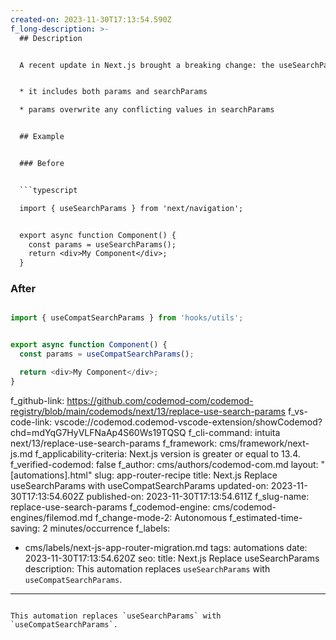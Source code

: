 ```yaml
---
created-on: 2023-11-30T17:13:54.590Z
f_long-description: >-
  ## Description


  A recent update in Next.js brought a breaking change: the useSearchParams hook no longer includes params. To ease the migration, the new useCompatSearchParams hook can be used. This hook mimics the behavior of the old useSearchParams in two ways:


  * it includes both params and searchParams

  * params overwrite any conflicting values in searchParams


  ## Example


  ### Before


  ```typescript

  import { useSearchParams } from 'next/navigation';


  export async function Component() {
  	const params = useSearchParams();
  	return <div>My Component</div>;
  }

  ```


  ### After


  ```typescript

  import { useCompatSearchParams } from 'hooks/utils';


  export async function Component() {
  	const params = useCompatSearchParams();

  	return <div>My Component</div>;
  }

  ```
f_github-link: https://github.com/codemod-com/codemod-registry/blob/main/codemods/next/13/replace-use-search-params
f_vs-code-link: vscode://codemod.codemod-vscode-extension/showCodemod?chd=mdYqG7HyVLFNaAp4S60Ws19TQSQ
f_cli-command: intuita next/13/replace-use-search-params
f_framework: cms/framework/next-js.md
f_applicability-criteria: Next.js version is greater or equal to 13.4.
f_verified-codemod: false
f_author: cms/authors/codemod-com.md
layout: "[automations].html"
slug: app-router-recipe
title: Next.js Replace useSearchParams with useCompatSearchParams
updated-on: 2023-11-30T17:13:54.602Z
published-on: 2023-11-30T17:13:54.611Z
f_slug-name: replace-use-search-params
f_codemod-engine: cms/codemod-engines/filemod.md
f_change-mode-2: Autonomous
f_estimated-time-saving: 2 minutes/occurrence
f_labels:
  - cms/labels/next-js-app-router-migration.md
tags: automations
date: 2023-11-30T17:13:54.620Z
seo:
  title: Next.js Replace useSearchParams
  description: This automation replaces `useSearchParams` with `useCompatSearchParams`.
---
```

This automation replaces `useSearchParams` with `useCompatSearchParams`.
